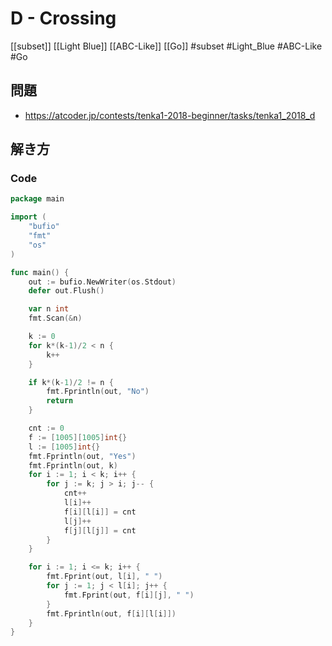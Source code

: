 # D - Crossing
[[subset]] [[Light Blue]] [[ABC-Like]] [[Go]]
#subset #Light_Blue #ABC-Like #Go 

## 問題
- https://atcoder.jp/contests/tenka1-2018-beginner/tasks/tenka1_2018_d

## 解き方
### Code
```go
package main

import (
	"bufio"
	"fmt"
	"os"
)

func main() {
	out := bufio.NewWriter(os.Stdout)
	defer out.Flush()

	var n int
	fmt.Scan(&n)

	k := 0
	for k*(k-1)/2 < n {
		k++
	}

	if k*(k-1)/2 != n {
		fmt.Fprintln(out, "No")
		return
	}

	cnt := 0
	f := [1005][1005]int{}
	l := [1005]int{}
	fmt.Fprintln(out, "Yes")
	fmt.Fprintln(out, k)
	for i := 1; i < k; i++ {
		for j := k; j > i; j-- {
			cnt++
			l[i]++
			f[i][l[i]] = cnt
			l[j]++
			f[j][l[j]] = cnt
		}
	}

	for i := 1; i <= k; i++ {
		fmt.Fprint(out, l[i], " ")
		for j := 1; j < l[i]; j++ {
			fmt.Fprint(out, f[i][j], " ")
		}
		fmt.Fprintln(out, f[i][l[i]])
	}
}
```